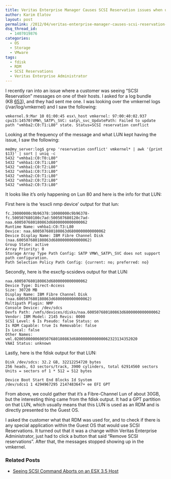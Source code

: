 ```yaml
---
title: Veritas Enterprise Manager Causes SCSI Reservation issues when used with RDMs
author: Karim Elatov
layout: post
permalink: /2012/04/veritas-enterprise-manager-causes-scsi-reservation-issues-when-used-with-rdms/
dsq_thread_id:
  - 1407019876
categories:
  - OS
  - Storage
  - VMware
tags:
  - fdisk
  - RDM
  - SCSI Reservations
  - Veritas Enterprise Administrator
---
```

I recently ran into an issue where a customer was seeing &#8220;SCSI Reservation&#8221; messages on one of their hosts. I asked for a log bundle (KB <a href="http://kb.vmware.com/kb/653" onclick="javascript:_gaq.push(['_trackEvent','outbound-article','http://kb.vmware.com/kb/653']);">653</a>), and they had sent me one. I was looking over the vmkernel logs (/var/log/vmkernel) and I saw the following:

	  
	vmkernel.9:Mar 10 01:00:45 esx\_host vmkernel: 97:00:40:02.937 cpu15:14570)VMW\_SATP\_SVC: satp\_svc_UpdatePath: Failed to update path "vmhba2:C0:T1:L80" state. Status=SCSI reservation conflict  
	

Looking at the frequency of the message and what LUN kept having the issue, I saw the following:

	  
	me@my_server:log$ grep 'reservation conflict' vmkernel* | awk '{print $13}' | sort | uniq -c  
	5432 "vmhba1:C0:T0:L80"  
	5432 "vmhba1:C0:T1:L80"  
	5432 "vmhba1:C0:T2:L80"  
	5432 "vmhba1:C0:T3:L80"  
	5432 "vmhba2:C0:T1:L80"  
	5432 "vmhba2:C0:T2:L80"  
	5432 "vmhba2:C0:T3:L80"  
	

It looks like it&#8217;s only happening on Lun 80 and here is the info for that LUN:

First here is the &#8216;esxcli nmp device&#8217; output for that lun:

	  
	fc.20000000c9b96378:10000000c9b96378-fc.500507680100c7ad:500507680120c7ad-naa.600507680180863d6800000000000062  
	Runtime Name: vmhba1:C0:T3:L80  
	Device: naa.600507680180863d6800000000000062  
	Device Display Name: IBM Fibre Channel Disk (naa.600507680180863d6800000000000062)  
	Group State: active  
	Array Priority: 0  
	Storage Array Type Path Config: SATP VMW\_SATP\_SVC does not support path configuration.  
	Path Selection Policy Path Config: {current: no; preferred: no}  
	

Secondly, here is the esxcfg-scsidevs output for that LUN:

	  
	naa.600507680180863d6800000000000062  
	Device Type: Direct-Access  
	Size: 30720 MB  
	Display Name: IBM Fibre Channel Disk (naa.600507680180863d6800000000000062)  
	Multipath Plugin: NMP  
	Console Device: /dev/sdcs  
	Devfs Path: /vmfs/devices/disks/naa.600507680180863d6800000000000062  
	Vendor: IBM Model: 2145 Revis: 0000  
	SCSI Level: 6 Is Pseudo: false Status: on  
	Is RDM Capable: true Is Removable: false  
	Is Local: false  
	Other Names:  
	vml.0200500000600507680180863d6800000000000062323134352020  
	VAAI Status: unknown  
	

Lastly, here is the fdisk output for that LUN:

	  
	Disk /dev/sdcs: 32.2 GB, 32212254720 bytes  
	256 heads, 63 sectors/track, 3900 cylinders, total 62914560 sectors Units = sectors of 1 * 512 = 512 bytes
	
	Device Boot Start End Blocks Id System  
	/dev/sdcs1 1 4294967295 2147483647+ ee EFI GPT  
	

From above, we could gather that it&#8217;s a Fibre-Channel Lun of about 30GB, but the interesting thing came from the fdisk output. It had a GPT partition on that LUN, which usually means that this LUN is used as an RDM and is directly presented to the Guest OS.

I asked the customer what that RDM was used for, and to check if there is any special application within the Guest OS that would use SCSI Reservations. It turned out that it was a change within Veritas Enterprise Administrator, just had to click a button that said &#8220;Remove SCSI reservations&#8221;. After that, the messages stopped showing up in the vmkernel.

<div class="SPOSTARBUST-Related-Posts">
  <H3>
    Related Posts
  </H3>
  
  <ul class="entry-meta">
    <li class="SPOSTARBUST-Related-Post">
      <a title="Seeing SCSI Command Aborts on an ESX 3.5 Host" href="http://virtuallyhyper.com/2012/05/seeing-scsi-command-aborts-esx-3-5-host/" onclick="javascript:_gaq.push(['_trackEvent','outbound-article','http://virtuallyhyper.com/2012/05/seeing-scsi-command-aborts-esx-3-5-host/']);" rel="bookmark">Seeing SCSI Command Aborts on an ESX 3.5 Host</a>
    </li>
  </ul>
</div>

